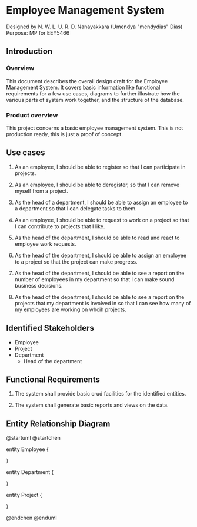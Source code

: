 # Employee Management System

Designed by N. W. L. U. R. D. Nanayakkara  (Umendya "mendydias" Dias)
Purpose: MP for EEY5466 

## Introduction

### Overview

This document describes the overall design draft for the Employee Management System. It covers basic information like functional requirements for a few use cases, diagrams to further illustrate how the various parts of system work together, and the structure of the database.

### Product overview

This project concerns a basic employee management system. This is not production ready, this is just a proof of concept.

## Use cases

1. As an employee, I should be able to register so that I can participate in projects.

2. As an employee, I should be able to deregister, so that I can remove myself from a project.

3. As the head of a department, I should be able to assign an employee to a department so that I can delegate tasks to them.

4. As an employee, I should be able to request to work on a project so that I can contribute to projects that I like.

5. As the head of the department, I should be able to read and react to employee work requests.

6. As the head of the department, I should be able to assign an employee to a project so that the project can make progress.

7. As the head of the department, I should be able to see a report on the number of employees in my department so that I can make sound business decisions.

8. As the head of the department, I should be able to see a report on the projects that my department is involved in so that I can see how many of my employees are working on whcih projects.

## Identified Stakeholders

- Employee
- Project
- Department
    - Head of the department

## Functional Requirements

1. The system shall provide basic crud facilities for the identified entities.

2. The system shall generate basic reports and views on the data.

## Entity Relationship Diagram

@startuml
@startchen

entity Employee {

}

entity Department {

}

entity Project {

}

@endchen
@enduml
